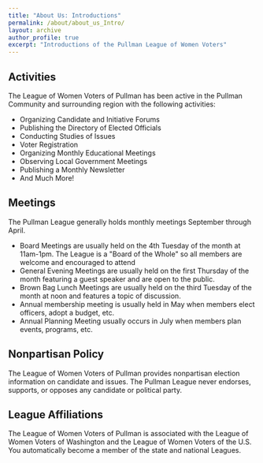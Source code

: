 ```yaml
---
title: "About Us: Introductions"
permalink: /about/about_us_Intro/
layout: archive
author_profile: true
excerpt: "Introductions of the Pullman League of Women Voters"
---
```


## Activities

The League of Women Voters of Pullman has been active in the Pullman Community and surrounding region with the following activities:
* Organizing Candidate and Initiative Forums
* Publishing the Directory of Elected Officials
* Conducting Studies of Issues
* Voter Registration
* Organizing Monthly Educational Meetings
* Observing Local Government Meetings
* Publishing a Monthly Newsletter
* And Much More!

## Meetings

The Pullman League generally holds monthly meetings September through April.
* Board Meetings are usually held on the 4th Tuesday of the month at 11am-1pm. The League is a "Board of the Whole" so all members are welcome and encouraged to attend
* General Evening Meetings are usually held on the first Thursday of the month featuring a guest speaker and are open to the public.
* Brown Bag Lunch Meetings are usually held on the third Tuesday of the month at noon and features a topic of discussion.    
* Annual membership meeting is usually held in May when members elect officers, adopt a budget, etc.
* Annual Planning Meeting usually occurs in July when members plan events, programs, etc.

## Nonpartisan Policy

The League of Women Voters of Pullman provides nonpartisan election information on candidate and issues. The Pullman League never endorses, supports, or opposes any candidate or political party.

## League Affiliations

The League of Women Voters of Pullman is associated with the League of Women Voters of Washington and the League of Women Voters of the U.S. You automatically become a member of the state and national Leagues.
